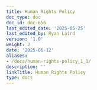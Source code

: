```yaml
---
title: Human Rights Policy
doc_type: doc
doc_id: doc-656
last_edited_date: '2025-05-25'
last_edited_by: Ryan Laird
version: '1.0'
weight: 2
date: '2025-06-12'
aliases:
- /docs/human-rights-policy_1_1/
description: ''
linkTitle: Human Rights Policy
type: docs
---
```


<!-- Unsupported block type: unsupported -->
